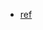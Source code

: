 - [ref](https://github.com/awsdocs/aws-doc-sdk-examples/tree/main/javav2/example_code/dynamodb/src/main/java/com/example/dynamodb)